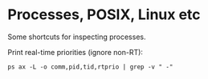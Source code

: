 # Processes, POSIX, Linux etc
Some shortcuts for inspecting processes.

Print real-time priorities (ignore non-RT):

    ps ax -L -o comm,pid,tid,rtprio | grep -v " -"
